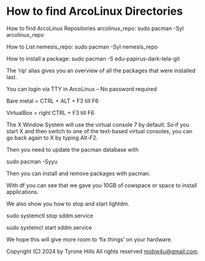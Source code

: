 # How to find ArcoLinux Directories

How to find ArcoLinux Repositories arcolinux_repo:
sudo pacman -Syl arcolinux_repo

How to List nemesis_repo:
sudo pacman -Syl nemesis_repo

How to install a package:
sudo pacman -S edu-papirus-dark-tela-git

The ‘rip‘ alias gives you an overview of all the packages that were installed last.

You can login via TTY in ArcoLinux – No password required

Bare metal = CTRL + ALT + F3 till F6

VirtualBox = right CTRL + F3 till F6

The X Window System will use the virtual console 7 by default. So if you start X and then switch to one of the text-based virtual consoles, you can go back again to X by typing Alt-F2.

Then you need to update the pacman database with

sudo pacman -Syyu

Then you can install and remove packages with pacman.

With df  you can see that we gave you 10GB of cowspace or space to install applications.

We also show you how to stop and start lightdm.

sudo systemctl stop sddm.service

sudo systemcl start sddm.service

We hope this will give more room to ‘fix things’ on your hardware.


Copyright (C) 2024 by Tyrone Hills All rights reserved <mobw4u@gmail.com>.

